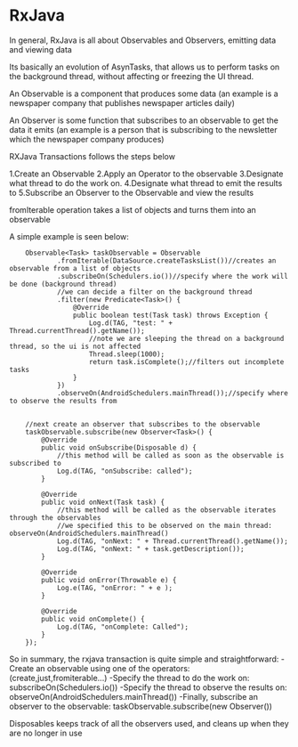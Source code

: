 # RxJava

In general, RxJava is all about Observables and Observers, emitting data and viewing data

Its basically an evolution of AsynTasks, that allows us to perform tasks on the background thread, without
affecting or freezing the UI thread.

An Observable is a component that produces some data (an example is a newspaper company that publishes newspaper articles daily)

An Observer is some function that subscribes to an observable to get the data it emits (an example is a person that is subscribing
to the newsletter which the newspaper company produces)

RXJava Transactions follows the steps below

1.Create an Observable
2.Apply an Operator to the observable
3.Designate what thread to do the work on.
4.Designate what thread to emit the results to
5.Subscribe an Observer to the Observable and view the results



fromIterable operation takes a list of objects and turns them into an observable






A simple example is seen below:

        Observable<Task> taskObservable = Observable
                .fromIterable(DataSource.createTasksList())//creates an observable from a list of objects
                .subscribeOn(Schedulers.io())//specify where the work will be done (background thread)
                //we can decide a filter on the background thread
                .filter(new Predicate<Task>() {
                    @Override
                    public boolean test(Task task) throws Exception {
                        Log.d(TAG, "test: " + Thread.currentThread().getName());
                        //note we are sleeping the thread on a background thread, so the ui is not affected
                        Thread.sleep(1000);
                        return task.isComplete();//filters out incomplete tasks
                    }
                })
                .observeOn(AndroidSchedulers.mainThread());//specify where to observe the results from


        //next create an observer that subscribes to the observable
        taskObservable.subscribe(new Observer<Task>() {
            @Override
            public void onSubscribe(Disposable d) {
                //this method will be called as soon as the observable is subscribed to
                Log.d(TAG, "onSubscribe: called");
            }

            @Override
            public void onNext(Task task) {
                //this method will be called as the observable iterates through the observables
                //we specified this to be observed on the main thread: observeOn(AndroidSchedulers.mainThread()
                Log.d(TAG, "onNext: " + Thread.currentThread().getName());
                Log.d(TAG, "onNext: " + task.getDescription());
            }

            @Override
            public void onError(Throwable e) {
                Log.e(TAG, "onError: " + e );
            }

            @Override
            public void onComplete() {
                Log.d(TAG, "onComplete: Called");
            }
        });


So in summary, the rxjava transaction is quite simple and straightforward:
   -Create an observable using one of the operators: (create,just,fromiterable...)
   -Specify the thread to do the work on: subscribeOn(Schedulers.io())
   -Specify the thread to observe the results on: observeOn(AndroidSchedulers.mainThread())
   -Finally, subscribe an observer to the observable: taskObservable.subscribe(new Observer<Task>())

Disposables keeps track of all the observers used, and cleans up when they are no longer in use